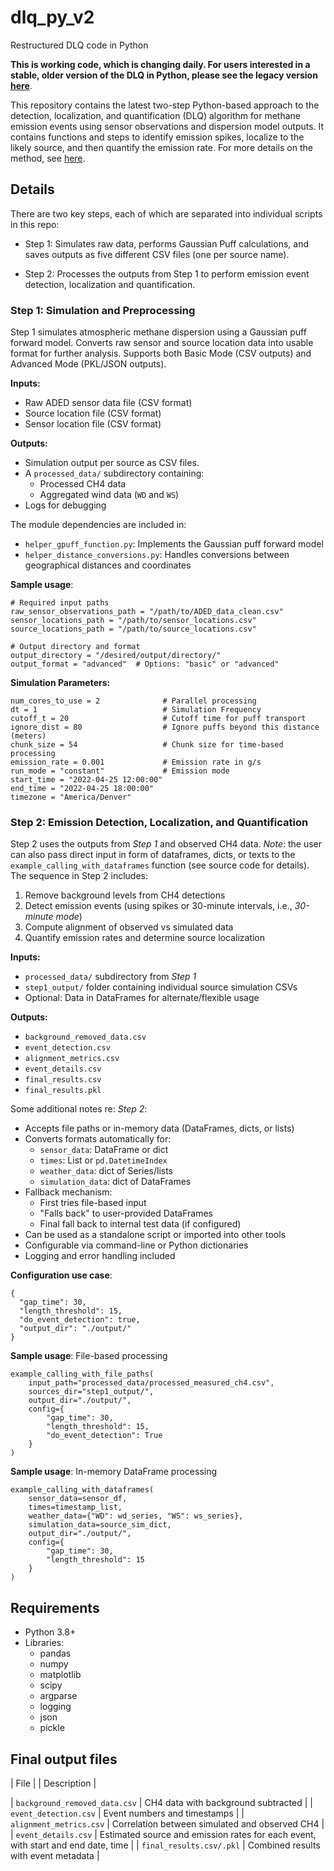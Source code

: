 # dlq_py_v2
Restructured DLQ code in Python

**This is working code, which is changing daily. For users interested in a stable, older version of the DLQ in Python, please see the legacy version [here](https://github.com/Hammerling-Research-Group/dlq_py)**.

This repository contains the latest two-step Python-based approach to the detection, localization, and quantification (DLQ) algorithm for methane emission events using sensor observations and dispersion model outputs. It contains functions and steps to identify emission spikes, localize to the likely source, and then quantify the emission rate. For more details on the method, see [here](https://doi.org/10.1525/elementa.2023.00110).

## Details

There are two key steps, each of which are separated into individual scripts in this repo: 

  - Step 1: Simulates raw data, performs Gaussian Puff calculations, and saves outputs as five different CSV files (one per source name).

  - Step 2: Processes the outputs from Step 1 to perform emission event detection, localization and quantification.

### Step 1: Simulation and Preprocessing

Step 1 simulates atmospheric methane dispersion using a Gaussian puff forward model. Converts raw sensor and source location data into usable format for further analysis. Supports both Basic Mode (CSV outputs) and Advanced Mode (PKL/JSON outputs).

**Inputs:**
  - Raw ADED sensor data file (CSV format)
  - Source location file (CSV format)
  - Sensor location file (CSV format)

**Outputs:**
  - Simulation output per source as CSV files.
  - A `processed_data/` subdirectory containing:
      - Processed CH4 data
      - Aggregated wind data (`WD` and `WS`)
  - Logs for debugging

The module dependencies are included in: 
  - `helper_gpuff_function.py`: Implements the Gaussian puff forward model
  - `helper_distance_conversions.py`: Handles conversions between geographical distances and coordinates

**Sample usage**:

```
# Required input paths
raw_sensor_observations_path = "/path/to/ADED_data_clean.csv"
sensor_locations_path = "/path/to/sensor_locations.csv"
source_locations_path = "/path/to/source_locations.csv"

# Output directory and format
output_directory = "/desired/output/directory/"
output_format = "advanced"  # Options: "basic" or "advanced"
```

**Simulation Parameters:**

```
num_cores_to_use = 2              # Parallel processing
dt = 1                            # Simulation Frequency 
cutoff_t = 20                     # Cutoff time for puff transport
ignore_dist = 80                  # Ignore puffs beyond this distance (meters)
chunk_size = 54                   # Chunk size for time-based processing
emission_rate = 0.001             # Emission rate in g/s
run_mode = "constant"             # Emission mode
start_time = "2022-04-25 12:00:00" 
end_time = "2022-04-25 18:00:00"
timezone = "America/Denver"
```

###  Step 2: Emission Detection, Localization, and Quantification

Step 2 uses the outputs from *Step 1* and observed CH4 data. *Note*: the user can also pass direct input in form of dataframes, dicts, or texts to the `example_calling_with_dataframes` function (see source code for details). The sequence in Step 2 includes:
  1. Remove background levels from CH4 detections
  2. Detect emission events (using spikes or 30-minute intervals, i.e., *30-minute mode*)
  3. Compute alignment of observed vs simulated data
  4. Quantify emission rates and determine source localization

**Inputs:**
  - `processed_data/` subdirectory from *Step 1*
  - `step1_output/` folder containing individual source simulation CSVs
  - Optional: Data in DataFrames for alternate/flexible usage

**Outputs:**
  - `background_removed_data.csv`
  - `event_detection.csv`
  - `alignment_metrics.csv`
  - `event_details.csv`
  - `final_results.csv`
  - `final_results.pkl`

Some additional notes re: *Step 2*:
  - Accepts file paths or in-memory data (DataFrames, dicts, or lists)
  - Converts formats automatically for:
      - `sensor_data`: DataFrame or dict
      - `times`: List or `pd.DatetimeIndex`
      - `weather_data`: dict of Series/lists
      - `simulation_data`: dict of DataFrames
  - Fallback mechanism:
      - First tries file-based input
      - "Falls back" to user-provided DataFrames
      - Final fall back to internal test data (if configured)
  - Can be used as a standalone script or imported into other tools
  - Configurable via command-line or Python dictionaries
  - Logging and error handling included

**Configuration use case**:

```
{
  "gap_time": 30,
  "length_threshold": 15,
  "do_event_detection": true,
  "output_dir": "./output/"
}
```

**Sample usage**: File-based processing

```
example_calling_with_file_paths(
    input_path="processed_data/processed_measured_ch4.csv",
    sources_dir="step1_output/",
    output_dir="./output/",
    config={
        "gap_time": 30,
        "length_threshold": 15,
        "do_event_detection": True
    }
)
```

**Sample usage**: In-memory DataFrame processing

```
example_calling_with_dataframes(
    sensor_data=sensor_df,
    times=timestamp_list,
    weather_data={"WD": wd_series, "WS": ws_series},
    simulation_data=source_sim_dict,
    output_dir="./output/",
    config={
        "gap_time": 30,
        "length_threshold": 15
    }
)
```

## Requirements

- Python 3.8+
- Libraries:
  - pandas
  - numpy
  - matplotlib
  - scipy
  - argparse
  - logging
  - json
  - pickle

## Final output files

| File |                                       | Description |

| `background_removed_data.csv` | CH4 data with background subtracted |
| `event_detection.csv`         | Event numbers and timestamps |
| `alignment_metrics.csv`       | Correlation between simulated and observed CH4 |
| `event_details.csv`           | Estimated source and emission rates for each event, with start and end date, time |
| `final_results.csv/.pkl`      | Combined results with event metadata |
